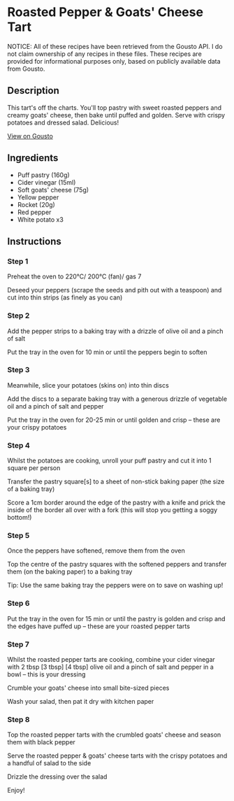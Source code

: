 # Roasted Pepper & Goats' Cheese Tart

NOTICE: All of these recipes have been retrieved from the Gousto API. I do not claim ownership of any recipes in these files. These recipes are provided for informational purposes only, based on publicly available data from Gousto.

## Description

This tart's off the charts. You'll top pastry with sweet roasted peppers and creamy goats' cheese, then bake until puffed and golden. Serve with crispy potatoes and dressed salad. Delicious!

[View on Gousto](https://www.gousto.co.uk/recipes/cookbook/roasted-pepper-goats-cheese-tart)

## Ingredients

- Puff pastry (160g)
- Cider vinegar (15ml)
- Soft goats' cheese (75g)
- Yellow pepper
- Rocket (20g)
- Red pepper
- White potato x3

## Instructions


### Step 1

Preheat the oven to 220°C/ 200°C (fan)/ gas 7

Deseed your peppers (scrape the seeds and pith out with a teaspoon) and cut into thin strips (as finely as you can)


### Step 2

Add the pepper strips to a baking tray with a drizzle of olive oil and a pinch of salt

Put the tray in the oven for 10 min or until the peppers begin to soften


### Step 3

Meanwhile, slice your potatoes (skins on) into thin discs

Add the discs to a separate baking tray with a generous drizzle of vegetable oil and a pinch of salt and pepper

Put the tray in the oven for 20-25 min or until golden and crisp – these are your crispy potatoes


### Step 4

Whilst the potatoes are cooking, unroll your puff pastry and cut it into 1 square per person

Transfer the pastry square[s] to a sheet of non-stick baking paper (the size of a baking tray)

Score a 1cm border around the edge of the pastry with a knife and prick the inside of the border all over with a fork (this will stop you getting a soggy bottom!)


### Step 5

Once the peppers have softened, remove them from the oven

Top the centre of the pastry squares with the softened peppers and transfer them (on the baking paper) to a baking tray

Tip: Use the same baking tray the peppers were on to save on washing up!


### Step 6

Put the tray in the oven for 15 min or until the pastry is golden and crisp and the edges have puffed up – these are your roasted pepper tarts


### Step 7

Whilst the roasted pepper tarts are cooking, combine your cider vinegar with 2 tbsp <span class="text-purple">[3 tbsp] </span><span class="text-danger">[4 tbsp]</span> olive oil and a pinch of salt and pepper in a bowl – this is your dressing

Crumble your goats' cheese into small bite-sized pieces

Wash your salad, then pat it dry with kitchen paper

### Step 8

Top the roasted pepper tarts with the crumbled goats' cheese and season them with black pepper

Serve the roasted pepper & goats' cheese tarts with the crispy potatoes and a handful of salad to the side

Drizzle the dressing over the salad

Enjoy!

